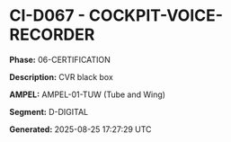 # CI-D067 - COCKPIT-VOICE-RECORDER

**Phase:** 06-CERTIFICATION

**Description:** CVR black box

**AMPEL:** AMPEL-01-TUW (Tube and Wing)

**Segment:** D-DIGITAL

**Generated:** 2025-08-25 17:27:29 UTC
